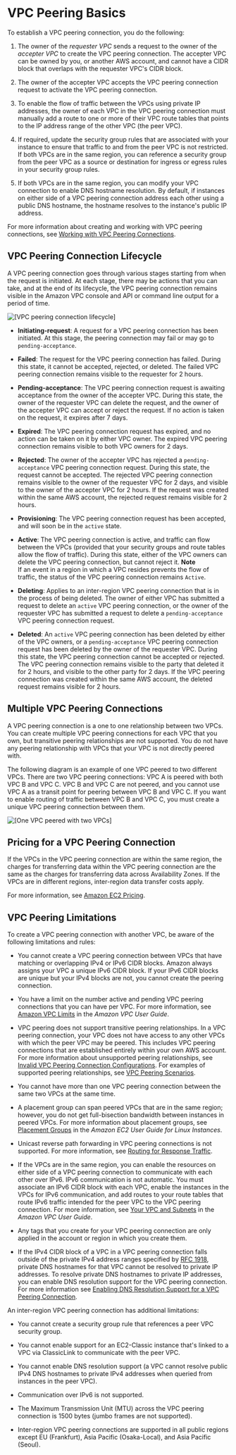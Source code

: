 # VPC Peering Basics<a name="vpc-peering-basics"></a>

To establish a VPC peering connection, you do the following:

1. The owner of the *requester VPC* sends a request to the owner of the *accepter VPC* to create the VPC peering connection\. The accepter VPC can be owned by you, or another AWS account, and cannot have a CIDR block that overlaps with the requester VPC's CIDR block\.

1. The owner of the accepter VPC accepts the VPC peering connection request to activate the VPC peering connection\. 

1. To enable the flow of traffic between the VPCs using private IP addresses, the owner of each VPC in the VPC peering connection must manually add a route to one or more of their VPC route tables that points to the IP address range of the other VPC \(the peer VPC\)\. 

1. If required, update the security group rules that are associated with your instance to ensure that traffic to and from the peer VPC is not restricted\. If both VPCs are in the same region, you can reference a security group from the peer VPC as a source or destination for ingress or egress rules in your security group rules\. 

1. If both VPCs are in the same region, you can modify your VPC connection to enable DNS hostname resolution\. By default, if instances on either side of a VPC peering connection address each other using a public DNS hostname, the hostname resolves to the instance's public IP address\. 

For more information about creating and working with VPC peering connections, see [Working with VPC Peering Connections](working-with-vpc-peering.md)\.

## VPC Peering Connection Lifecycle<a name="vpc-peering-lifecycle"></a>

A VPC peering connection goes through various stages starting from when the request is initiated\. At each stage, there may be actions that you can take, and at the end of its lifecycle, the VPC peering connection remains visible in the Amazon VPC console and API or command line output for a period of time\.

![\[VPC peering connection lifecycle\]](http://docs.aws.amazon.com/AmazonVPC/latest/PeeringGuide/images/peering-lifecycle-diagram.png)

+ **Initiating\-request**: A request for a VPC peering connection has been initiated\. At this stage, the peering connection may fail or may go to `pending-acceptance`\.

+ **Failed**: The request for the VPC peering connection has failed\. During this state, it cannot be accepted, rejected, or deleted\. The failed VPC peering connection remains visible to the requester for 2 hours\.

+ **Pending\-acceptance**: The VPC peering connection request is awaiting acceptance from the owner of the accepter VPC\. During this state, the owner of the requester VPC can delete the request, and the owner of the accepter VPC can accept or reject the request\. If no action is taken on the request, it expires after 7 days\.

+ **Expired**: The VPC peering connection request has expired, and no action can be taken on it by either VPC owner\. The expired VPC peering connection remains visible to both VPC owners for 2 days\.

+ **Rejected**: The owner of the accepter VPC has rejected a `pending-acceptance` VPC peering connection request\. During this state, the request cannot be accepted\. The rejected VPC peering connection remains visible to the owner of the requester VPC for 2 days, and visible to the owner of the accepter VPC for 2 hours\. If the request was created within the same AWS account, the rejected request remains visible for 2 hours\.

+ **Provisioning**: The VPC peering connection request has been accepted, and will soon be in the `active` state\. 

+ **Active**: The VPC peering connection is active, and traffic can flow between the VPCs \(provided that your security groups and route tables allow the flow of traffic\)\. During this state, either of the VPC owners can delete the VPC peering connection, but cannot reject it\. 
**Note**  
If an event in a region in which a VPC resides prevents the flow of traffic, the status of the VPC peering connection remains `Active`\.

+ **Deleting**: Applies to an inter\-region VPC peering connection that is in the process of being deleted\. The owner of either VPC has submitted a request to delete an `active` VPC peering connection, or the owner of the requester VPC has submitted a request to delete a `pending-acceptance` VPC peering connection request\.

+ **Deleted**: An `active` VPC peering connection has been deleted by either of the VPC owners, or a `pending-acceptance` VPC peering connection request has been deleted by the owner of the requester VPC\. During this state, the VPC peering connection cannot be accepted or rejected\. The VPC peering connection remains visible to the party that deleted it for 2 hours, and visible to the other party for 2 days\. If the VPC peering connection was created within the same AWS account, the deleted request remains visible for 2 hours\.

## Multiple VPC Peering Connections<a name="vpc-peering-basics-multiple"></a>

A VPC peering connection is a one to one relationship between two VPCs\. You can create multiple VPC peering connections for each VPC that you own, but transitive peering relationships are not supported\. You do not have any peering relationship with VPCs that your VPC is not directly peered with\. 

The following diagram is an example of one VPC peered to two different VPCs\. There are two VPC peering connections: VPC A is peered with both VPC B and VPC C\. VPC B and VPC C are not peered, and you cannot use VPC A as a transit point for peering between VPC B and VPC C\. If you want to enable routing of traffic between VPC B and VPC C, you must create a unique VPC peering connection between them\.

![\[One VPC peered with two VPCs\]](http://docs.aws.amazon.com/AmazonVPC/latest/PeeringGuide/images/one-to-two-vpcs-flying-v.png)

## Pricing for a VPC Peering Connection<a name="vpc-peering-pricing"></a>

If the VPCs in the VPC peering connection are within the same region, the charges for transferring data within the VPC peering connection are the same as the charges for transferring data across Availability Zones\. If the VPCs are in different regions, inter\-region data transfer costs apply\.

For more information, see [Amazon EC2 Pricing](http://aws.amazon.com/ec2/pricing/on-demand/#Data_Transfer)\.

## VPC Peering Limitations<a name="vpc-peering-limitations"></a>

To create a VPC peering connection with another VPC, be aware of the following limitations and rules:

+ You cannot create a VPC peering connection between VPCs that have matching or overlapping IPv4 or IPv6 CIDR blocks\. Amazon always assigns your VPC a unique IPv6 CIDR block\. If your IPv6 CIDR blocks are unique but your IPv4 blocks are not, you cannot create the peering connection\.

+ You have a limit on the number active and pending VPC peering connections that you can have per VPC\. For more information, see [Amazon VPC Limits](http://docs.aws.amazon.com/AmazonVPC/latest/UserGuide/VPC_Appendix_Limits.html) in the *Amazon VPC User Guide*\.

+ VPC peering does not support transitive peering relationships\. In a VPC peering connection, your VPC does not have access to any other VPCs with which the peer VPC may be peered\. This includes VPC peering connections that are established entirely within your own AWS account\. For more information about unsupported peering relationships, see [Invalid VPC Peering Connection Configurations](invalid-peering-configurations.md)\. For examples of supported peering relationships, see [VPC Peering Scenarios](peering-scenarios.md)\.

+ You cannot have more than one VPC peering connection between the same two VPCs at the same time\.

+ A placement group can span peered VPCs that are in the same region; however, you do not get full\-bisection bandwidth between instances in peered VPCs\. For more information about placement groups, see [Placement Groups](http://docs.aws.amazon.com/AWSEC2/latest/UserGuide/placement-groups.html) in the *Amazon EC2 User Guide for Linux Instances*\.

+ Unicast reverse path forwarding in VPC peering connections is not supported\. For more information, see [Routing for Response Traffic](peering-configurations-partial-access.md#peering-incorrect-response-routing)\.

+ If the VPCs are in the same region, you can enable the resources on either side of a VPC peering connection to communicate with each other over IPv6\. IPv6 communication is not automatic\. You must associate an IPv6 CIDR block with each VPC, enable the instances in the VPCs for IPv6 communication, and add routes to your route tables that route IPv6 traffic intended for the peer VPC to the VPC peering connection\. For more information, see [Your VPC and Subnets](http://docs.aws.amazon.com/AmazonVPC/latest/UserGuide/VPC_Subnets.html) in the *Amazon VPC User Guide*\.

+ Any tags that you create for your VPC peering connection are only applied in the account or region in which you create them\.

+ If the IPv4 CIDR block of a VPC in a VPC peering connection falls outside of the private IPv4 address ranges specified by [RFC 1918](http://www.faqs.org/rfcs/rfc1918.html), private DNS hostnames for that VPC cannot be resolved to private IP addresses\. To resolve private DNS hostnames to private IP addresses, you can enable DNS resolution support for the VPC peering connection\. For more information see [Enabling DNS Resolution Support for a VPC Peering Connection](modify-peering-connections.md#vpc-peering-dns)\.

An inter\-region VPC peering connection has additional limitations:

+ You cannot create a security group rule that references a peer VPC security group\.

+ You cannot enable support for an EC2\-Classic instance that's linked to a VPC via ClassicLink to communicate with the peer VPC\.

+ You cannot enable DNS resolution support \(a VPC cannot resolve public IPv4 DNS hostnames to private IPv4 addresses when queried from instances in the peer VPC\)\.

+ Communication over IPv6 is not supported\.

+ The Maximum Transmission Unit \(MTU\) across the VPC peering connection is 1500 bytes \(jumbo frames are not supported\)\.

+ Inter\-region VPC peering connections are supported in all public regions except EU \(Frankfurt\), Asia Pacific \(Osaka\-Local\), and Asia Pacific \(Seoul\)\.